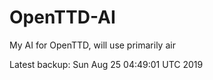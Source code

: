 # OpenTTD-AI
My AI for OpenTTD, will use primarily air

Latest backup: Sun Aug 25 04:49:01 UTC 2019

